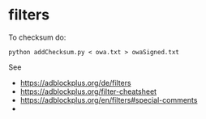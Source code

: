 # filters

To checksum do:

    python addChecksum.py < owa.txt > owaSigned.txt

See
* https://adblockplus.org/de/filters
* https://adblockplus.org/filter-cheatsheet
* https://adblockplus.org/en/filters#special-comments
* 

